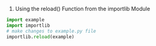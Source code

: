 1. Using the reload() Function from the importlib Module
```python
import example
import importlib
# make changes to example.py file
importlib.reload(example)
```
